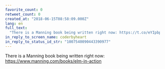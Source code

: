 ```yaml
---
favorite_count: 0
retweet_count: 0
created_at: "2018-06-15T08:58:09.000Z"
lang: en
full_text:
  "There is a Manning book being written right now: https://t.co/eYIpbpdqd1"
in_reply_to_screen_name: coderbyheart
in_reply_to_status_id_str: "1007540090443390977"
---
```


There is a Manning book being written right now:
<https://www.manning.com/books/elm-in-action>

